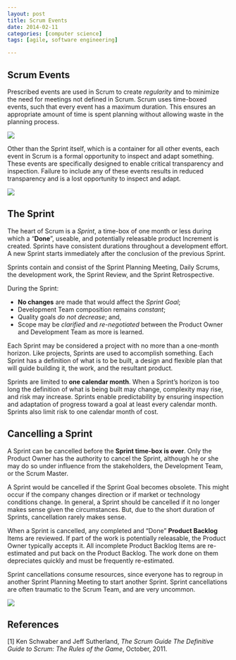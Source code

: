 ```yaml
---
layout: post
title: Scrum Events
date: 2014-02-11
categories: [computer science]
tags: [agile, software engineering]

---
```


Scrum Events
---Prescribed events are used in Scrum to create *regularity* and to minimize the need for meetings not defined in Scrum. Scrum uses time-boxed events, such that every event has a maximum duration. This ensures an appropriate amount of time is spent planning without allowing waste in the planning process.

![](http://sungsoo.github.com/images/scrum-diagram.png)
Other than the Sprint itself, which is a container for all other events, each event in Scrum is a formal opportunity to inspect and adapt something. These events are specifically designed to enable critical transparency and inspection. Failure to include any of these events results in reduced transparency and is a lost opportunity to inspect and adapt.
![](http://sungsoo.github.com/images/scrum-overview.png)
The Sprint
---
The heart of Scrum is a *Sprint*, a time-box of one month or less during which a “**Done**”, useable, and potentially releasable product Increment is created. Sprints have consistent durations throughout a development effort. A new Sprint starts immediately after the conclusion of the previous Sprint.
Sprints contain and consist of the Sprint Planning Meeting, Daily Scrums, the development work, the Sprint Review, and the Sprint Retrospective.
During the Sprint:* **No changes** are made that would affect the *Sprint Goal*;
* Development Team composition remains *constant*;
* Quality goals *do not decrease*; and,
* Scope may be *clarified* and *re-negotiated* between the Product Owner and Development Team as more is learned.


Each Sprint may be considered a project with no more than a one-month horizon. Like projects, Sprints are used to accomplish something. Each Sprint has a definition of what is to be built, a design and flexible plan that will guide building it, the work, and the resultant product.
Sprints are limited to **one calendar month**. When a Sprint’s horizon is too long the definition of what is being built may change, complexity may rise, and risk may increase. Sprints enable predictability by ensuring inspection and adaptation of progress toward a goal at least every calendar month. Sprints also limit risk to one calendar month of cost.
Cancelling a Sprint
---A Sprint can be cancelled before the **Sprint time-box is over**. Only the Product Owner has the authority to cancel the Sprint, although he or she may do so under influence from the stakeholders, the Development Team, or the Scrum Master.
A Sprint would be cancelled if the Sprint Goal becomes obsolete. This might occur if the company changes direction or if market or technology conditions change. In general, a Sprint should be cancelled if it no longer makes sense given the circumstances. But, due to the short duration of Sprints, cancellation rarely makes sense.
When a Sprint is cancelled, any completed and “Done” **Product Backlog** Items are reviewed. If part of the work is potentially releasable, the Product Owner typically accepts it. All incomplete Product Backlog Items are re-estimated and put back on the Product Backlog. The work done on them depreciates quickly and must be frequently re-estimated.
Sprint cancellations consume resources, since everyone has to regroup in another Sprint Planning Meeting to start another Sprint. Sprint cancellations are often traumatic to the Scrum Team, and are very uncommon.

![](http://sungsoo.github.com/images/task-board.jpg)
References
---
[1] Ken Schwaber and Jeff Sutherland, *The Scrum GuideThe Definitive Guide to Scrum: The Rules of the Game*, October, 2011.
